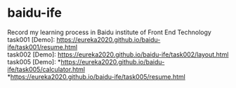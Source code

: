 # baidu-ife
Record my learning process in Baidu institute of Front End  Technology<br>
task001 [Demo]: https://eureka2020.github.io/baidu-ife/task001/resume.html<br>
task002 [Demo]: https://eureka2020.github.io/baidu-ife/task002/layout.html<br>
task005 [Demo]: *https://eureka2020.github.io/baidu-ife/task005/calculator.html<br>
                *https://eureka2020.github.io/baidu-ife/task005/resume.html
